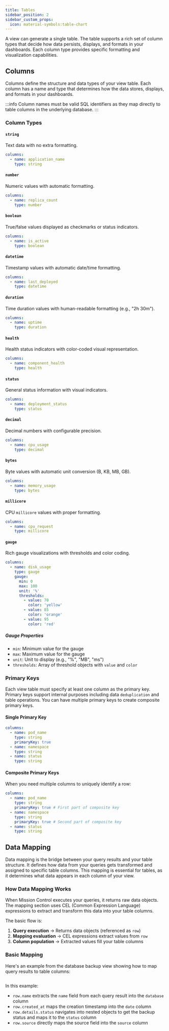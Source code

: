 ```yaml
---
title: Tables
sidebar_position: 2
sidebar_custom_props:
  icon: material-symbols:table-chart
---
```


A view can generate a single table. The table supports a rich set of column types that decide how data persists, displays, and formats in your dashboards.
Each column type provides specific formatting and visualization capabilities.

## Columns

Columns define the structure and data types of your view table. Each column has a name and type that determines how the data stores, displays, and formats in your dashboards.

:::info
Column names must be valid SQL identifiers as they map directly to table columns in the underlying database.
:::

### Column Types

#### `string`

Text data with no extra formatting.

```yaml
columns:
  - name: application_name
    type: string
```

#### `number`

Numeric values with automatic formatting.

```yaml
columns:
  - name: replica_count
    type: number
```

#### `boolean`

True/false values displayed as checkmarks or status indicators.

```yaml
columns:
  - name: is_active
    type: boolean
```

#### `datetime`

Timestamp values with automatic date/time formatting.

```yaml
columns:
  - name: last_deployed
    type: datetime
```

#### `duration`

Time duration values with human-readable formatting (e.g., "2h 30m").

```yaml
columns:
  - name: uptime
    type: duration
```

#### `health`

Health status indicators with color-coded visual representation.

```yaml
columns:
  - name: component_health
    type: health
```

#### `status`

General status information with visual indicators.

```yaml
columns:
  - name: deployment_status
    type: status
```

#### `decimal`

Decimal numbers with configurable precision.

```yaml
columns:
  - name: cpu_usage
    type: decimal
```

#### `bytes`

Byte values with automatic unit conversion (B, KB, MB, GB).

```yaml
columns:
  - name: memory_usage
    type: bytes
```

#### `millicore`

CPU `millicore` values with proper formatting.

```yaml
columns:
  - name: cpu_request
    type: millicore
```

#### `gauge`

Rich gauge visualizations with thresholds and color coding.

```yaml
columns:
  - name: disk_usage
    type: gauge
    gauge:
      min: 0
      max: 100
      unit: '%'
      thresholds:
        - value: 70
          color: 'yellow'
        - value: 85
          color: 'orange'
        - value: 95
          color: 'red'
```

##### Gauge Properties

- `min`: Minimum value for the gauge
- `max`: Maximum value for the gauge
- `unit`: Unit to display (e.g., "%", "MB", "ms")
- `thresholds`: Array of threshold objects with `value` and `color`

### Primary Keys

Each view table must specify at least one column as the primary key. Primary keys support internal purposes including data `deduplication` and table operations. You can have multiple primary keys to create composite primary keys.

#### Single Primary Key

```yaml
columns:
  - name: pod_name
    type: string
    primaryKey: true
  - name: namespace
    type: string
  - name: status
    type: string
```

#### Composite Primary Keys

When you need multiple columns to uniquely identify a row:

```yaml
columns:
  - name: pod_name
    type: string
    primaryKey: true # First part of composite key
  - name: namespace
    type: string
    primaryKey: true # Second part of composite key
  - name: status
    type: string
```

## Data Mapping

Data mapping is the bridge between your query results and your table structure. It defines how data from your queries gets transformed and assigned to specific table columns. This mapping is essential for tables, as it determines what data appears in each column of your view.

### How Data Mapping Works

When Mission Control executes your queries, it returns raw data objects. The mapping section uses CEL (Common Expression Language) expressions to extract and transform this data into your table columns.

The basic flow is:

1. **Query execution** → Returns data objects (referenced as `row`)
2. **Mapping evaluation** → CEL expressions extract values from `row`
3. **Column population** → Extracted values fill your table columns

### Basic Mapping

Here's an example from the database backup view showing how to map query results to table columns:

```yaml title="database.yaml" file=<rootDir>/modules/mission-control/fixtures/views/database.yaml {25-29}

```

In this example:

- `row.name` extracts the `name` field from each query result into the `database` column
- `row.created_at` maps the creation timestamp into the `date` column
- `row.details.status` navigates into nested objects to get the backup status and maps it to the `status` column
- `row.source` directly maps the source field into the `source` column
